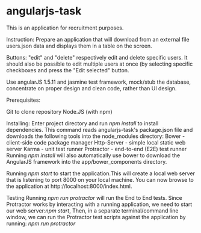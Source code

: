 # angularjs-task

This is an application for recruitment purposes.

Instruction: Prepare an application that will download from an external file users.json data and displays them in a table on the screen.

Buttons: "edit" and "delete" respectively edit and delete specific users. It should also be possible to edit multiple users at once (by selecting specific checkboxes and press the "Edit selected" button.

Use angularJS 1.5.11 and jasmine test framework,
mock/stub the database,
concentrate on proper design and clean code, rather than UI design.


Prerequisites:

Git to clone repository
Node.JS (with npm)

Installing:
Enter project directory and run *npm install* to install dependencies.
This command reads angularjs-task's package.json file and downloads the following tools into the node_modules directory:
Bower - client-side code package manager
Http-Server - simple local static web server
Karma - unit test runner
Protractor - end-to-end (E2E) test runner
Running *npm install* will also automatically use bower to download the AngularJS framework into the app/bower_components directory.

Running
*npm start* to start the application.This will create a local web server that is listening to port 8000 on your local machine. You can now browse to the application at http://localhost:8000/index.html.

Testing
Running *npm run protractor* will run the End to End tests.
Since Protractor works by interacting with a running application, we need to start our web server:*npm start*,
Then, in a separate terminal/command line window, we can run the Protractor test scripts against the application by running:
*npm run protractor*
